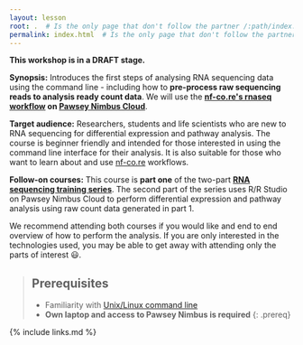 ```yaml
---
layout: lesson
root: .  # Is the only page that don't follow the partner /:path/index.html
permalink: index.html  # Is the only page that don't follow the partner /:path/index.html
---
```


__This workshop is in a DRAFT stage.__

**Synopsis:** Introduces the first steps of analysing RNA sequencing data using the command line - including how to __pre-process raw sequencing reads to analysis ready count data__. We will use the __[nf-co.re's rnaseq workflow](https://nf-co.re/rnaseq/usage) on [Pawsey Nimbus Cloud](https://support.pawsey.org.au/documentation/display/US/Cloud+Documentation)__.

**Target audience:** Researchers, students and life scientists who are new to RNA sequencing for differential expression and pathway analysis. The course is beginner friendly and intended for those interested in using the command line interface for their analysis. It is also suitable for those who want to learn about and use [nf-co.re](https://nf-co.re/) workflows.

**Follow-on courses:** This course is __part one__ of the two-part __[RNA sequencing training series](https://sydney-informatics-hub.github.io/training.RNAseq.series/)__. The second part of the series uses R/R Studio on Pawsey Nimbus Cloud to perform differential expression and pathway analysis using raw count data generated in part 1.

We recommend attending both courses if you would like and end to end overview of how to perform the analysis. If you are only interested in the technologies used, you may be able to get away with attending only the parts of interest :smiley:. 


> ## Prerequisites
> * Familiarity with [Unix/Linux command line](https://datacarpentry.org/shell-genomics/)
> * **Own laptop and access to Pawsey Nimbus is required**
{: .prereq}


{% include links.md %}
